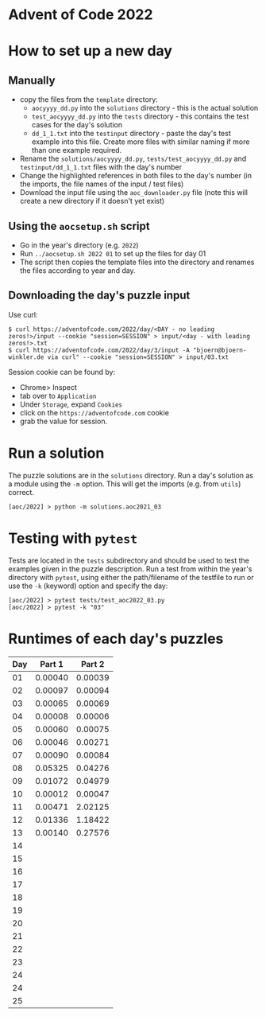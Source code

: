 # Advent of Code 2022

# How to set up a new day

## Manually

-   copy the files from the `template` directory:
    -   `aocyyyy_dd.py` into the `solutions` directory - this is the actual solution
    -   `test_aocyyyy_dd.py` into the `tests` directory - this contains the test cases for the day's solution
    -   `dd_1_1.txt` into the `testinput` directory - paste the day's test example into this file. Create more files with similar naming if more than one example required.
-   Rename the `solutions/aocyyyy_dd.py`, `tests/test_aocyyyy_dd.py` and `testinput/dd_1_1.txt` files with the day's number
-   Change the highlighted references in both files to the day's number (in the imports, the file names of the input / test files)
-   Download the input file using the `aoc_downloader.py` file (note this will create a new directory if it doesn't yet exist)

## Using the `aocsetup.sh` script

-   Go in the year's directory (e.g. `2022`)
-   Run `../aocsetup.sh 2022 01` to set up the files for day 01
-   The script then copies the template files into the directory and renames the files according to year and day.

## Downloading the day's puzzle input

Use curl:

```shell
$ curl https://adventofcode.com/2022/day/<DAY - no leading zeros!>/input --cookie "session=SESSION" > input/<day - with leading zeros!>.txt
$ curl https://adventofcode.com/2022/day/3/input -A "bjoern@bjoern-winkler.de via curl" --cookie "session=SESSION" > input/03.txt
```

Session cookie can be found by:

-   Chrome> Inspect
-   tab over to `Application`
-   Under `Storage`, expand `Cookies`
-   click on the `https://adventofcode.com` cookie
-   grab the value for session.

# Run a solution

The puzzle solutions are in the `solutions` directory. Run a day's solution as a module using the `-m` option. This will get the imports (e.g. from `utils`) correct.

```shell
[aoc/2022] > python -m solutions.aoc2021_03
```

# Testing with `pytest`

Tests are located in the `tests` subdirectory and should be used to test the examples given in the puzzle description. Run a test from within the year's directory with `pytest`, using either the path/filename of the testfile to run or use the `-k` (keyword) option and specify the day:

```shell
[aoc/2022] > pytest tests/test_aoc2022_03.py
[aoc/2022] > pytest -k "03"
```

# Runtimes of each day's puzzles

| Day | Part 1  | Part 2  |
| --- | ------- | ------- |
| 01  | 0.00040 | 0.00039 |
| 02  | 0.00097 | 0.00094 |
| 03  | 0.00065 | 0.00069 |
| 04  | 0.00008 | 0.00006 |
| 05  | 0.00060 | 0.00075 |
| 06  | 0.00046 | 0.00271 |
| 07  | 0.00090 | 0.00084 |
| 08  | 0.05325 | 0.04276 |
| 09  | 0.01072 | 0.04979 |
| 10  | 0.00012 | 0.00047 |
| 11  | 0.00471 | 2.02125 |
| 12  | 0.01336 | 1.18422 |
| 13  | 0.00140 | 0.27576 |
| 14  |         |         |
| 15  |         |         |
| 16  |         |         |
| 17  |         |         |
| 18  |         |         |
| 19  |         |         |
| 20  |         |         |
| 21  |         |         |
| 22  |         |         |
| 23  |         |         |
| 24  |         |         |
| 24  |         |         |
| 25  |         |         |
